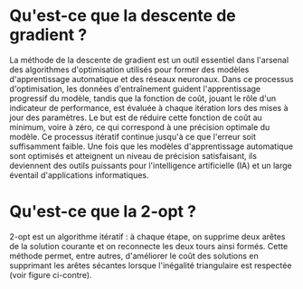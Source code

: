 # Qu'est-ce que la descente de gradient ?

La méthode de la descente de gradient est un outil essentiel dans l'arsenal des algorithmes d'optimisation utilisés pour former des modèles d'apprentissage automatique et des réseaux neuronaux. Dans ce processus d'optimisation, les données d'entraînement guident l'apprentissage progressif du modèle, tandis que la fonction de coût, jouant le rôle d'un indicateur de performance, est évaluée à chaque itération lors des mises à jour des paramètres. Le but est de réduire cette fonction de coût au minimum, voire à zéro, ce qui correspond à une précision optimale du modèle. Ce processus itératif continue jusqu'à ce que l'erreur soit suffisamment faible. Une fois que les modèles d'apprentissage automatique sont optimisés et atteignent un niveau de précision satisfaisant, ils deviennent des outils puissants pour l'intelligence artificielle (IA) et un large éventail d'applications informatiques.

# Qu'est-ce que la 2-opt ?

2-opt est un algorithme itératif : à chaque étape, on supprime deux arêtes de la solution courante et on reconnecte les deux tours ainsi formés. Cette méthode permet, entre autres, d'améliorer le coût des solutions en supprimant les arêtes sécantes lorsque l'inégalité triangulaire est respectée (voir figure ci-contre).

